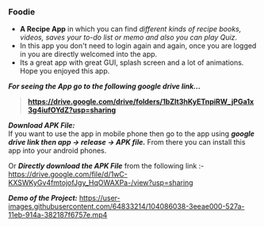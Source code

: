 ### Foodie
- **A Recipe App** in which you can find _different kinds of recipe books, videos, saves your to-do list or memo and also you can play Quiz_. 
- In this app you don't need to login again and again, once you are logged in you are directly welcomed into the app. 
- Its a great app with great GUI, splash screen and a lot of animations. Hope you enjoyed this app.





**_For seeing the App go to the following google drive link..._**
>**https://drive.google.com/drive/folders/1bZlt3hKyETnpiRW_jPGa1x3g4iufOYdZ?usp=sharing**

**_Download APK File:_**  
If you want to use the app in mobile phone then go to the app using **_google drive link then app -> release -> APK file._**
From there you can install this app into your android phones.

Or **_Directly download the APK File_** from the following link :- 
https://drive.google.com/file/d/1wC-KXSWKyGv4fmtojofJgy_HqOWAXPa-/view?usp=sharing

**_Demo of the Project:_**
https://user-images.githubusercontent.com/64833214/104086038-3eeae000-527a-11eb-914a-382187f6757e.mp4
